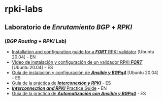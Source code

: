# rpki-labs
## Laboratorio de ***Enrutamiento BGP*** + *RPKI*

### (***BGP Routing*** + *RPKI* Lab)



- [Installation and configuration guide for a ***FORT*** RPKI validator](./lab-setup/RPKI_validator_FORT.md)   [Ubuntu 20.04] - EN
- [Video de instalación y configuración de un validador RPKI ***FORT***](https://www.youtube.com/watch?v=mhlvJRjEI64)   [Ubuntu 20.04] - ES
- [Guía de instalación y configuración de  ***Ansible y BGPq4***](./lab-setup/Ansible_and_BGPq4.md)   [Ubuntu 20.04] - ES
- [Guía de la práctica de ***Interconexión y RPKI***](./lab-configs/RPKI_FRR_Lab_script.md) - ES
- [***Interconnection and RPKI*** Practice Guide](./lab-configs/RPKI_FRR_Lab_script__EN.md) - EN
- [Guía de la práctica de ***Automatización con Ansible y BGPq4***](./lab-configs/Automation_FRR_Lab_script.md) - ES



